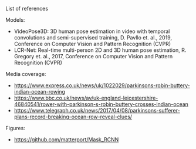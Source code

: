 List of references

Models:
- VideoPose3D: 3D human pose estimation in video with temporal convolutions and semi-supervised training, D. Pavllo et. al., 2019, Conference on Computer Vision and Pattern Recognition (CVPR)
- LCR-Net: Real-time multi-person 2D and 3D human pose estimation, R. Gregory et. al., 2017, Conference on Computer Vision and Pattern Recognition (CVPR)

Media coverage:
- https://www.express.co.uk/news/uk/1022029/parkinsons-robin-buttery-indian-ocean-rowing
- https://www.bbc.co.uk/news/av/uk-england-leicestershire-46840541/rower-with-parkinson-s-robin-buttery-crosses-indian-ocean
- https://www.telegraph.co.uk/news/2017/04/08/parkinsons-sufferer-plans-record-breaking-ocean-row-reveal-clues/

Figures:
- https://github.com/matterport/Mask_RCNN

